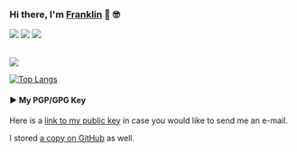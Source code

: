 ### Hi there, I'm [Franklin](https://franklin-resume.herokuapp.com/) 👋 🤓

[![](https://img.shields.io/badge/-@thedevilsvoice-%231DA1F2?style=for-the-badge&logo=twitter&logoColor=ffffff)](https://twitter.com/thedevilsvoice)
[![](https://img.shields.io/badge/-@devsecfranklin-%23181717?style=for-the-badge&logo=github)](https://github.com/devsecfranklin)
[![](https://img.shields.io/badge/-@thedevilsvoice-E4405F?style=for-the-badge&logo=instagram&logoColor=white)](https://www.instagram.com/thedevilsvoice/)

<!--
**devsecfranklin/devsecfranklin** is a ✨ _special_ ✨ repository because its `README.md` (this file) appears on your GitHub profile.

Here are some ideas to get you started:

- 🔭 I’m currently working on ...
- 🌱 I’m currently learning ...
- 👯 I’m looking to collaborate on ...
- 🤔 I’m looking for help with ...
- 💬 Ask me about ...
- 📫 How to reach me: ...
- 😄 Pronouns: ...
- ⚡ Fun fact: ...
-->


<br />

<img src="https://github-readme-stats.vercel.app/api?username=devsecfranklin&show_icons=true&count_private=true&theme=cobalt">

[![Top Langs](https://github-readme-stats.vercel.app/api/top-langs/?username=devsecfranklin&count_private=true&theme=cobalt)](https://github.com/devsecfranklin/github-readme-stats)


####  ▶️ My PGP/GPG Key

Here is a [link to my public key](https://pgp.mit.edu/pks/lookup?search=franklin%40bitsmasher.net&op=index) in case you would like to send me an e-mail.

I stored [a copy on GitHub](https://github.com/devsecfranklin/devsecfranklin/blob/main/franklin_public_key.txt) as well.

